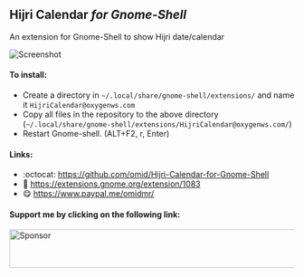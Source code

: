 ## Hijri Calendar *for Gnome-Shell*

An extension for Gnome-Shell to show Hijri date/calendar

![Screenshot](https://github.com/omid/Hijri-Calendar-for-Gnome-Shell/blob/master/Screenshot.png?raw=true)


#### To install:
* Create a directory in `~/.local/share/gnome-shell/extensions/` and name it `HijriCalendar@oxygenws.com`
* Copy all files in the repository to the above directory (`~/.local/share/gnome-shell/extensions/HijriCalendar@oxygenws.com/`)
* Restart Gnome-shell. (ALT+F2, r, Enter)


#### Links:
* :octocat: https://github.com/omid/Hijri-Calendar-for-Gnome-Shell
* :link: https://extensions.gnome.org/extension/1083
* :yum: https://www.paypal.me/omidmr/

#### Support me by clicking on the following link:
<a target='_blank' rel='nofollow' href='https://app.codesponsor.io/link/yi176dB11vaBowCMj8pQ4Ffs/omid/Hijri-Calendar-for-Gnome-Shell'>  <img alt='Sponsor' width='888' height='68' src='https://app.codesponsor.io/embed/yi176dB11vaBowCMj8pQ4Ffs/omid/Hijri-Calendar-for-Gnome-Shell.svg' /></a>
